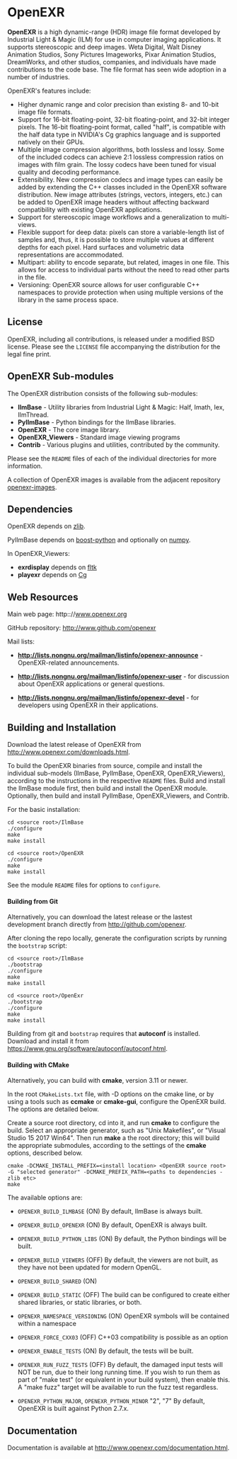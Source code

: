 OpenEXR
=======

**OpenEXR** is a high dynamic-range (HDR) image file format developed
by Industrial Light & Magic (ILM) for use in computer imaging
applications. It supports stereoscopic and deep images.  Weta Digital,
Walt Disney Animation Studios, Sony Pictures Imageworks, Pixar
Animation Studios, DreamWorks, and other studios, companies, and
individuals have made contributions to the code base. The file format
has seen wide adoption in a number of industries.

OpenEXR's features include:

* Higher dynamic range and color precision than existing 8- and 10-bit
  image file formats.
* Support for 16-bit floating-point, 32-bit floating-point, and
  32-bit integer pixels. The 16-bit floating-point format, called "half",
  is compatible with the half data type in NVIDIA's Cg graphics language
  and is supported natively on their GPUs.
* Multiple image compression algorithms, both lossless and lossy. Some of
  the included codecs can achieve 2:1 lossless compression ratios on images
  with film grain.  The lossy codecs have been tuned for visual quality and
  decoding performance.
* Extensibility. New compression codecs and image types can easily be added
  by extending the C++ classes included in the OpenEXR software distribution.
  New image attributes (strings, vectors, integers, etc.) can be added to
  OpenEXR image headers without affecting backward compatibility with
  existing OpenEXR applications. 
* Support for stereoscopic image workflows and a generalization
  to multi-views.
* Flexible support for deep data: pixels can store a variable-length list
  of samples and, thus, it is possible to store multiple values at different
  depths for each pixel. Hard surfaces and volumetric data representations
  are accommodated.
* Multipart: ability to encode separate, but related, images in one file.
  This allows for access to individual parts without the need to read other
  parts in the file.
* Versioning: OpenEXR source allows for user configurable C++
  namespaces to provide protection when using multiple versions of the
  library in the same process space.

License
-------

OpenEXR, including all contributions, is released under a modified BSD
license. Please see the ``LICENSE`` file accompanying the distribution
for the legal fine print.
      
OpenEXR Sub-modules
-------------------

The OpenEXR distribution consists of the following sub-modules:

* **IlmBase** - Utility libraries from Industrial Light & Magic: Half, Imath, Iex, IlmThread.
* **PyIlmBase** - Python bindings for the IlmBase libraries.
* **OpenEXR** - The core image library.
* **OpenEXR_Viewers** - Standard image viewing programs
* **Contrib** - Various plugins and utilities, contributed by the community.
    
Please see the ``README`` files of each of the individual directories for more information.

A collection of OpenEXR images is available from the adjacent repository
[openexr-images](https://github.com/openexr/openexr-images).

Dependencies
------------

OpenEXR depends on [zlib](https://zlib.net).

PyIlmBase depends on [boost-python](https://github.com/boostorg/python) and
optionally on [numpy](http://www.numpy.org).

In OpenEXR_Viewers:

* **exrdisplay** depends on [fltk](http://www.fltk.org/index.php)
* **playexr** depends on [Cg](https://developer.nvidia.com/cg-toolkit)

Web Resources
-------------

Main web page: http:://www.openexr.org

GitHub repository: http://www.github.com/openexr

Mail lists:

* **http://lists.nongnu.org/mailman/listinfo/openexr-announce** - OpenEXR-related announcements.

* **http://lists.nongnu.org/mailman/listinfo/openexr-user** - for discussion about OpenEXR applications or general questions.

* **http://lists.nongnu.org/mailman/listinfo/openexr-devel** - for developers using OpenEXR in their applications.

Building and Installation
-------------------------

Download the latest release of OpenEXR from
http://www.openexr.com/downloads.html.

To build the OpenEXR binaries from source, compile and install the
individual sub-models (IlmBase, PyIlmBase, OpenEXR, OpenEXR_Viewers),
according to the instructions in the respective ``README``
files. Build and install the IlmBase module first, then build and
install the OpenEXR module. Optionally, then build and install
PyIlmBase, OpenEXR_Viewers, and Contrib.

For the basic installation:

    cd <source root>/IlmBase
    ./configure
    make
    make install

    cd <source root>/OpenEXR
    ./configure
    make 
    make install

See the module ``README`` files for options to ``configure``.

#### Building from Git

Alternatively, you can download the latest release or the lastest
development branch directly from http://github.com/openexr.

After cloning the repo locally, generate the configuration scripts by
running the ``bootstrap`` script:

    cd <source root>/IlmBase
    ./bootstrap
    ./configure
    make
    make install

    cd <source root>/OpenExr
    ./bootstrap
    ./configure
    make
    make install

Building from git and ``bootstrap`` requires that **autoconf** is
installed.  Download and install it from
https://www.gnu.org/software/autoconf/autoconf.html.

#### Building with CMake

Alternatively, you can build with **cmake**, version 3.11 or newer. 

In the root ``CMakeLists.txt`` file, with -D options on the cmake
line, or by using a tools such as **ccmake** or **cmake-gui**,
configure the OpenEXR build. The options are detailed below.

Create a source root directory, cd into it, and run **cmake** to configure
the build.  Select an appropriate generator, such as "Unix Makefiles",
or "Visual Studio 15 2017 Win64". Then run **make** a the root
directory; this will build the appropriate submodules, according to
the settings of the **cmake** options, described below.

    cmake -DCMAKE_INSTALL_PREFIX=<install location> <OpenEXR source root> -G "selected generator" -DCMAKE_PREFIX_PATH=<paths to dependencies - zlib etc>
    make

The available options are:

* ``OPENEXR_BUILD_ILMBASE`` (ON)
By default, IlmBase is always built.

* ``OPENEXR_BUILD_OPENEXR`` (ON)
By default, OpenEXR is always built.

* ``OPENEXR_BUILD_PYTHON_LIBS`` (ON)
By default, the Python bindings will be built.

* ``OPENEXR_BUILD_VIEWERS`` (OFF)
By default, the viewers are not built, as they have not been updated for
modern OpenGL.

* ``OPENEXR_BUILD_SHARED`` (ON)
* ``OPENEXR_BUILD_STATIC`` (OFF)
The build can be configured to create either shared libraries, or static 
libraries, or both.

* ``OPENEXR_NAMESPACE_VERSIONING`` (ON)
OpenEXR symbols will be contained within a namespace

* ``OPENEXR_FORCE_CXX03`` (OFF)
C++03 compatibility is possible as an option

* ``OPENEXR_ENABLE_TESTS`` (ON)
By default, the tests will be built.

* ``OPENEXR_RUN_FUZZ_TESTS`` (OFF)
By default, the damaged input tests will NOT be run, due to their long
running time. If you wish to run them as part of "make test" (or equivalent
in your build system), then enable this. A "make fuzz" target will be
available to run the fuzz test regardless.

* ``OPENEXR_PYTHON_MAJOR``, ``OPENEXR_PYTHON_MINOR`` "2", "7"
By default, OpenEXR is built against Python 2.7.x.

## Documentation

Documentation is available at http://www.openexr.com/documentation.html.

